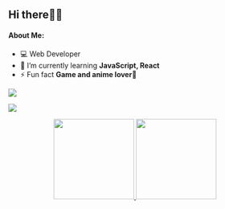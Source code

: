 ## Hi there👋🏼

<h4 align="left">About Me:</h4> 

- 💻 Web Developer
- 🌱 I’m currently learning **JavaScript, React**
- ⚡ Fun fact **Game and anime lover🎯**

 <div align="left"> 
  <a href="https://www.linkedin.com/in/edlavio/" target="_blank"><img src="https://img.shields.io/badge/LinkedIn-0077B5?style=for-the-badge&logo=linkedin&logoColor=white"></a>
</div>

<p></p>

<div align="left">
  <a href="https://skillicons.dev">
    <img src="https://skillicons.dev/icons?i=html,css,js,sass,react,figma,linux,git" />
  </a>
</div>

<p></p>

  <div align="center">
   <a href="https://github.com/Edlavio">
  <img height="160em" src="https://github-readme-stats.vercel.app/api?username=Edlavio&show_icons=true&theme=dracula"/>
  <img height="160em" src="https://github-readme-stats.vercel.app/api/top-langs/?username=Edlavio&layout=compact&show_icons=true&theme=dracula"/>
  </a>
  </div>

